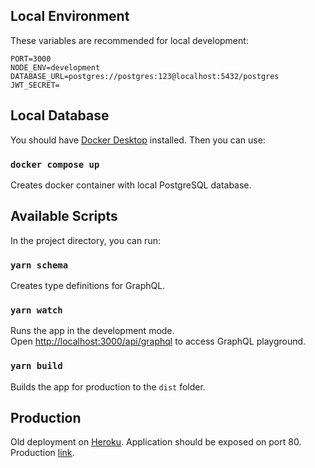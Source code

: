 ## Local Environment

These variables are recommended for local development:

```
PORT=3000
NODE_ENV=development
DATABASE_URL=postgres://postgres:123@localhost:5432/postgres
JWT_SECRET=
```

## Local Database

You should have [Docker Desktop](https://www.docker.com/products/docker-desktop/) installed.
Then you can use:

### `docker compose up`

Creates docker container with local PostgreSQL database.

## Available Scripts

In the project directory, you can run:

### `yarn schema`

Creates type definitions for GraphQL.

### `yarn watch`

Runs the app in the development mode.\
Open [http://localhost:3000/api/graphql](http://[::1]:3000/api/graphql) to access GraphQL playground.

### `yarn build`

Builds the app for production to the `dist` folder.

## Production

Old deployment on [Heroku](https://cv-gen-be.herokuapp.com/api/graphql).
Application should be exposed on port 80. Production [link](https://cv-project-js.inno.ws/api/graphql).
